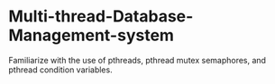 # Multi-thread-Database-Management-system
Familiarize with the use of pthreads, pthread mutex semaphores, and pthread condition variables. 
